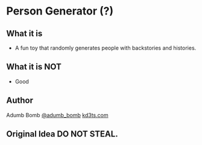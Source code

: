 # Person Generator (?)

## What it is
* A fun toy that randomly generates people with backstories and histories.

## What it is NOT
* Good 


## Author
Adumb Bomb
[@adumb_bomb](https://twitter.com/adumb_bomb)
[kd3ts.com](https://kd3ts.com)

## Original Idea DO NOT STEAL.
